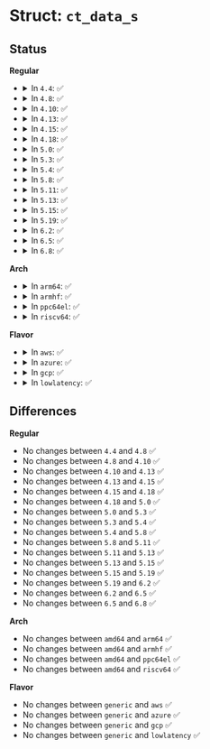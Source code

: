 # Struct: <code>ct_data_s</code>

## Status
<b>Regular</b>
<ul>
<li>
<details>
<summary>In <code>4.4</code>: ✅</summary>

```c
struct ct_data_s {
    union (anon) fc;
    union (anon) dl;
};
```
</details>
</li>
<li>
<details>
<summary>In <code>4.8</code>: ✅</summary>

```c
struct ct_data_s {
    union (anon) fc;
    union (anon) dl;
};
```
</details>
</li>
<li>
<details>
<summary>In <code>4.10</code>: ✅</summary>

```c
struct ct_data_s {
    union (anon) fc;
    union (anon) dl;
};
```
</details>
</li>
<li>
<details>
<summary>In <code>4.13</code>: ✅</summary>

```c
struct ct_data_s {
    union (anon) fc;
    union (anon) dl;
};
```
</details>
</li>
<li>
<details>
<summary>In <code>4.15</code>: ✅</summary>

```c
struct ct_data_s {
    union (anon) fc;
    union (anon) dl;
};
```
</details>
</li>
<li>
<details>
<summary>In <code>4.18</code>: ✅</summary>

```c
struct ct_data_s {
    union (anon) fc;
    union (anon) dl;
};
```
</details>
</li>
<li>
<details>
<summary>In <code>5.0</code>: ✅</summary>

```c
struct ct_data_s {
    union (anon) fc;
    union (anon) dl;
};
```
</details>
</li>
<li>
<details>
<summary>In <code>5.3</code>: ✅</summary>

```c
struct ct_data_s {
    union (anon) fc;
    union (anon) dl;
};
```
</details>
</li>
<li>
<details>
<summary>In <code>5.4</code>: ✅</summary>

```c
struct ct_data_s {
    union (anon) fc;
    union (anon) dl;
};
```
</details>
</li>
<li>
<details>
<summary>In <code>5.8</code>: ✅</summary>

```c
struct ct_data_s {
    union (anon) fc;
    union (anon) dl;
};
```
</details>
</li>
<li>
<details>
<summary>In <code>5.11</code>: ✅</summary>

```c
struct ct_data_s {
    union (anon) fc;
    union (anon) dl;
};
```
</details>
</li>
<li>
<details>
<summary>In <code>5.13</code>: ✅</summary>

```c
struct ct_data_s {
    union (anon) fc;
    union (anon) dl;
};
```
</details>
</li>
<li>
<details>
<summary>In <code>5.15</code>: ✅</summary>

```c
struct ct_data_s {
    union (anon) fc;
    union (anon) dl;
};
```
</details>
</li>
<li>
<details>
<summary>In <code>5.19</code>: ✅</summary>

```c
struct ct_data_s {
    union (anon) fc;
    union (anon) dl;
};
```
</details>
</li>
<li>
<details>
<summary>In <code>6.2</code>: ✅</summary>

```c
struct ct_data_s {
    union (anon) fc;
    union (anon) dl;
};
```
</details>
</li>
<li>
<details>
<summary>In <code>6.5</code>: ✅</summary>

```c
struct ct_data_s {
    union (anon) fc;
    union (anon) dl;
};
```
</details>
</li>
<li>
<details>
<summary>In <code>6.8</code>: ✅</summary>

```c
struct ct_data_s {
    union (anon) fc;
    union (anon) dl;
};
```
</details>
</li>
</ul>
<b>Arch</b>
<ul>
<li>
<details>
<summary>In <code>arm64</code>: ✅</summary>

```c
struct ct_data_s {
    union (anon) fc;
    union (anon) dl;
};
```
</details>
</li>
<li>
<details>
<summary>In <code>armhf</code>: ✅</summary>

```c
struct ct_data_s {
    union (anon) fc;
    union (anon) dl;
};
```
</details>
</li>
<li>
<details>
<summary>In <code>ppc64el</code>: ✅</summary>

```c
struct ct_data_s {
    union (anon) fc;
    union (anon) dl;
};
```
</details>
</li>
<li>
<details>
<summary>In <code>riscv64</code>: ✅</summary>

```c
struct ct_data_s {
    union (anon) fc;
    union (anon) dl;
};
```
</details>
</li>
</ul>
<b>Flavor</b>
<ul>
<li>
<details>
<summary>In <code>aws</code>: ✅</summary>

```c
struct ct_data_s {
    union (anon) fc;
    union (anon) dl;
};
```
</details>
</li>
<li>
<details>
<summary>In <code>azure</code>: ✅</summary>

```c
struct ct_data_s {
    union (anon) fc;
    union (anon) dl;
};
```
</details>
</li>
<li>
<details>
<summary>In <code>gcp</code>: ✅</summary>

```c
struct ct_data_s {
    union (anon) fc;
    union (anon) dl;
};
```
</details>
</li>
<li>
<details>
<summary>In <code>lowlatency</code>: ✅</summary>

```c
struct ct_data_s {
    union (anon) fc;
    union (anon) dl;
};
```
</details>
</li>
</ul>

## Differences
<b>Regular</b>
<ul>
<li>
No changes between <code>4.4</code> and <code>4.8</code> ✅
</li>
<li>
No changes between <code>4.8</code> and <code>4.10</code> ✅
</li>
<li>
No changes between <code>4.10</code> and <code>4.13</code> ✅
</li>
<li>
No changes between <code>4.13</code> and <code>4.15</code> ✅
</li>
<li>
No changes between <code>4.15</code> and <code>4.18</code> ✅
</li>
<li>
No changes between <code>4.18</code> and <code>5.0</code> ✅
</li>
<li>
No changes between <code>5.0</code> and <code>5.3</code> ✅
</li>
<li>
No changes between <code>5.3</code> and <code>5.4</code> ✅
</li>
<li>
No changes between <code>5.4</code> and <code>5.8</code> ✅
</li>
<li>
No changes between <code>5.8</code> and <code>5.11</code> ✅
</li>
<li>
No changes between <code>5.11</code> and <code>5.13</code> ✅
</li>
<li>
No changes between <code>5.13</code> and <code>5.15</code> ✅
</li>
<li>
No changes between <code>5.15</code> and <code>5.19</code> ✅
</li>
<li>
No changes between <code>5.19</code> and <code>6.2</code> ✅
</li>
<li>
No changes between <code>6.2</code> and <code>6.5</code> ✅
</li>
<li>
No changes between <code>6.5</code> and <code>6.8</code> ✅
</li>
</ul>
<b>Arch</b>
<ul>
<li>
No changes between <code>amd64</code> and <code>arm64</code> ✅
</li>
<li>
No changes between <code>amd64</code> and <code>armhf</code> ✅
</li>
<li>
No changes between <code>amd64</code> and <code>ppc64el</code> ✅
</li>
<li>
No changes between <code>amd64</code> and <code>riscv64</code> ✅
</li>
</ul>
<b>Flavor</b>
<ul>
<li>
No changes between <code>generic</code> and <code>aws</code> ✅
</li>
<li>
No changes between <code>generic</code> and <code>azure</code> ✅
</li>
<li>
No changes between <code>generic</code> and <code>gcp</code> ✅
</li>
<li>
No changes between <code>generic</code> and <code>lowlatency</code> ✅
</li>
</ul>
